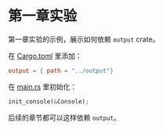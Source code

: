 ﻿# 第一章实验


第一章实验的示例，展示如何依赖 `output` crate。

在 [Cargo.toml](Cargo.toml#L9) 里添加：


```toml
output = { path = "../output"}
```


在 [main.rs](src/main.rs#L41) 里初始化：

```rust
init_console(&Console);
```

后续的章节都可以这样依赖 `output`。

